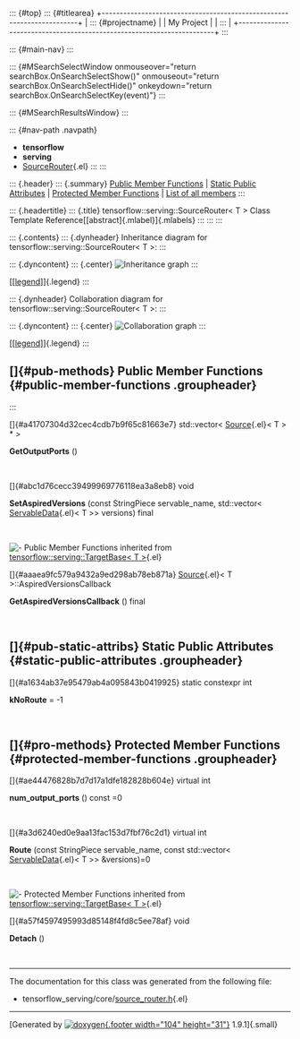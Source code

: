 ::: {#top}
::: {#titlearea}
+-----------------------------------------------------------------------+
| ::: {#projectname}                                                    |
| My Project                                                            |
| :::                                                                   |
+-----------------------------------------------------------------------+
:::

::: {#main-nav}
:::

::: {#MSearchSelectWindow onmouseover="return searchBox.OnSearchSelectShow()" onmouseout="return searchBox.OnSearchSelectHide()" onkeydown="return searchBox.OnSearchSelectKey(event)"}
:::

::: {#MSearchResultsWindow}
:::

::: {#nav-path .navpath}
-   **tensorflow**
-   **serving**
-   [SourceRouter](classtensorflow_1_1serving_1_1SourceRouter.html){.el}
:::
:::

::: {.header}
::: {.summary}
[Public Member Functions](#pub-methods) \| [Static Public
Attributes](#pub-static-attribs) \| [Protected Member
Functions](#pro-methods) \| [List of all
members](classtensorflow_1_1serving_1_1SourceRouter-members.html)
:::

::: {.headertitle}
::: {.title}
tensorflow::serving::SourceRouter\< T \> Class Template
Reference[[abstract]{.mlabel}]{.mlabels}
:::
:::
:::

::: {.contents}
::: {.dynheader}
Inheritance diagram for tensorflow::serving::SourceRouter\< T \>:
:::

::: {.dyncontent}
::: {.center}
![Inheritance
graph](classtensorflow_1_1serving_1_1SourceRouter__inherit__graph.png)
:::

[\[[legend](graph_legend.html)\]]{.legend}
:::

::: {.dynheader}
Collaboration diagram for tensorflow::serving::SourceRouter\< T \>:
:::

::: {.dyncontent}
::: {.center}
![Collaboration
graph](classtensorflow_1_1serving_1_1SourceRouter__coll__graph.png)
:::

[\[[legend](graph_legend.html)\]]{.legend}
:::

[]{#pub-methods} Public Member Functions {#public-member-functions .groupheader}
----------------------------------------
:::

[]{#a41707304d32cec4cdb7b9f65c81663e7} std::vector\<
[Source](classtensorflow_1_1serving_1_1Source.html){.el}\< T \> \* \> 

**GetOutputPorts** ()

 

[]{#abc1d76cecc39499969776118ea3a8eb8} void 

**SetAspiredVersions** (const StringPiece servable\_name, std::vector\<
[ServableData](classtensorflow_1_1serving_1_1ServableData.html){.el}\< T
\>\> versions) final

 

![-](closed.png) Public Member Functions inherited from
[tensorflow::serving::TargetBase\< T
\>](classtensorflow_1_1serving_1_1TargetBase.html){.el}

[]{#aaaea9fc579a9432a9ed298ab78eb871a}
[Source](classtensorflow_1_1serving_1_1Source.html){.el}\< T
\>::AspiredVersionsCallback 

**GetAspiredVersionsCallback** () final

 

[]{#pub-static-attribs} Static Public Attributes {#static-public-attributes .groupheader}
------------------------------------------------

[]{#a1634ab37e95479ab4a095843b0419925} static constexpr int 

**kNoRoute** = -1

 

[]{#pro-methods} Protected Member Functions {#protected-member-functions .groupheader}
-------------------------------------------

[]{#ae44476828b7d7d17a1dfe182828b604e} virtual int 

**num\_output\_ports** () const =0

 

[]{#a3d6240ed0e9aa13fac153d7fbf76c2d1} virtual int 

**Route** (const StringPiece servable\_name, const std::vector\<
[ServableData](classtensorflow_1_1serving_1_1ServableData.html){.el}\< T
\>\> &versions)=0

 

![-](closed.png) Protected Member Functions inherited from
[tensorflow::serving::TargetBase\< T
\>](classtensorflow_1_1serving_1_1TargetBase.html){.el}

[]{#a57f4597495993d85148f4fd8c5ee78af} void 

**Detach** ()

 

------------------------------------------------------------------------

The documentation for this class was generated from the following file:

-   tensorflow\_serving/core/[source\_router.h](source__router_8h_source.html){.el}

------------------------------------------------------------------------

[Generated by [![doxygen](doxygen.svg){.footer width="104"
height="31"}](https://www.doxygen.org/index.html) 1.9.1]{.small}
